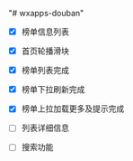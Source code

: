 "# wxapps-douban" 

- [x] 榜单信息列表

- [x] 首页轮播滑块

- [x] 榜单列表完成

- [x] 榜单下拉刷新完成

- [x] 榜单上拉加载更多及提示完成

- [ ] 列表详细信息

- [ ] 搜索功能

     ​
